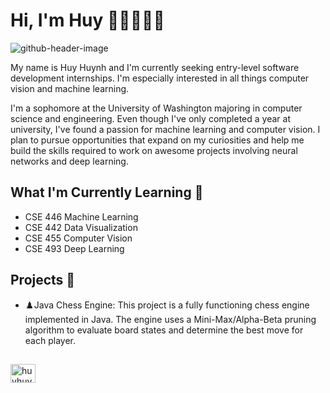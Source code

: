 # Hi, I'm Huy 👋🏽👨🏾‍💻

![github-header-image](https://github.com/user-attachments/assets/824c8308-5f63-4765-b7b2-99dedcc1a3e9)

My name is Huy Huynh and I'm currently seeking entry-level software development internships. I'm especially interested in all things computer vision and machine learning.

I'm a sophomore at the University of Washington majoring in computer science and engineering. Even though I've only completed a year at university, I've found a passion for machine learning and computer vision. I plan to pursue opportunities that expand on my curiosities and help me build the skills required to work on awesome projects involving neural networks and deep learning.

## What I'm Currently Learning 🌱
* CSE 446 Machine Learning
* CSE 442 Data Visualization
* CSE 455 Computer Vision
* CSE 493 Deep Learning

## Projects 🔨
* ♟️Java Chess Engine: This project is a fully functioning chess engine implemented in Java. The engine uses a Mini-Max/Alpha-Beta pruning algorithm to evaluate board states and determine the best move for each player.
##

<a href="https://linkedin.com/in/huy-huynh-5b2362231" target="blank"><img align="center" src="https://raw.githubusercontent.com/rahuldkjain/github-profile-readme-generator/master/src/images/icons/Social/linked-in-alt.svg" alt="huyhuynh" height="30" width="40" /></a>

